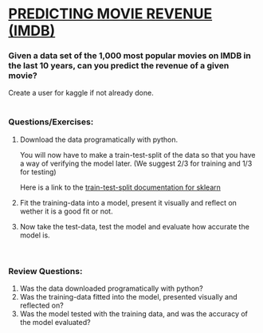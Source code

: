 # [PREDICTING MOVIE REVENUE (IMDB)](https://www.kaggle.com/PromptCloudHQ/imdb-data)

### Given a data set of the 1,000 most popular movies on IMDB in the last 10 years, can you predict the revenue of a given movie?

Create a user for kaggle if not already done.
<br><br>



### Questions/Exercises:

1. Download the data programatically with python.

	You will now have to make a train-test-split of the data so that you have a way of verifying the model later. (We suggest 2/3 for training and 1/3 for testing)
	
	Here is a link to the [train-test-split documentation for sklearn](https://scikit-learn.org/stable/modules/generated/sklearn.model_selection.train_test_split.html)

2. Fit the training-data into a model, present it visually and reflect on wether it is a good fit or not.

3. Now take the test-data, test the model and evaluate how accurate the model is.


<br>

### Review Questions:
1. Was the data downloaded programatically with python?
2. Was the training-data fitted into the model, presented visually and reflected on?
3. Was the model tested with the training data, and was the accuracy of the model evaluated?

